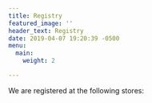 ```yaml
---
title: Registry
featured_image: ''
header_text: Registry
date: 2019-04-07 19:20:39 -0500
menu:
  main:
    weight: 2

---
```

We are registered at the following stores: